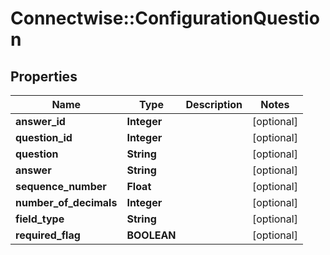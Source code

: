 # Connectwise::ConfigurationQuestion

## Properties
Name | Type | Description | Notes
------------ | ------------- | ------------- | -------------
**answer_id** | **Integer** |  | [optional] 
**question_id** | **Integer** |  | [optional] 
**question** | **String** |  | [optional] 
**answer** | **String** |  | [optional] 
**sequence_number** | **Float** |  | [optional] 
**number_of_decimals** | **Integer** |  | [optional] 
**field_type** | **String** |  | [optional] 
**required_flag** | **BOOLEAN** |  | [optional] 



